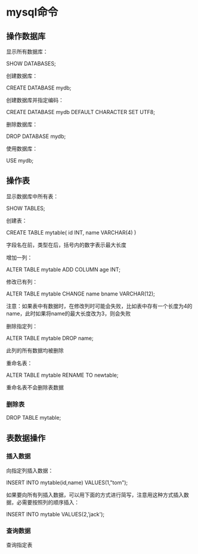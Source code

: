 # mysql命令

## 操作数据库

显示所有数据库：

SHOW DATABASES;

创建数据库：

CREATE DATABASE mydb;

创建数据库并指定编码：

CREATE DATABASE mydb DEFAULT CHARACTER SET UTF8;

删除数据库：

DROP DATABASE mydb;

使用数据库：

USE mydb;

## 操作表

显示数据库中所有表：

SHOW TABLES;

创建表：

CREATE TABLE mytable(
  id INT,
  name VARCHAR(4)
)

字段名在前，类型在后，括号内的数字表示最大长度

增加一列：

ALTER TABLE mytable ADD COLUMN age INT;

修改已有列：

ALTER TABLE mytable CHANGE name bname VARCHAR(12);

注意：如果表中有数据时，在修改列时可能会失败，比如表中存有一个长度为4的name，此时如果将name的最大长度改为3，则会失败

删除指定列：

ALTER TABLE mytable DROP name;

此列的所有数据均被删除

重命名表：

ALTER TABLE mytable RENAME TO newtable;

重命名表不会删除表数据

### 删除表

DROP TABLE mytable;

## 表数据操作

### 插入数据

向指定列插入数据：

INSERT INTO mytable(id,name) VALUES(1,"tom");

如果要向所有列插入数据，可以用下面的方式进行简写，注意用这种方式插入数据，必需要按照列的顺序插入：

INSERT INTO mytable VALUES(2,'jack');

### 查询数据

查询指定表
